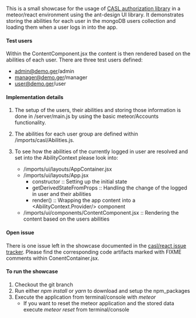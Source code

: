 This is a small showcase for the usage of [CASL authorization library](https://github.com/stalniy/casl) in a meteor/react environment using the ant-design UI library. It demonstrates storing the abilities for each user in the mongoDB users collection and loading them when a user logs in into the app.

#### Test users
Within the ContentComponent.jsx the content is then rendered based on the abilities of each user. There are three test users defined:
*  admin@demo.ger/admin
*  manager@demo.ger/manager
*  user@demo.ger/user

#### Implementation details
1) The setup of the users, their abilities and storing those information is done in /server/main.js by using the basic meteor/Accounts functionality.

2) The abilities for each user group are defined within /imports/casl/Abilities.js.

3) To see how the abilities of the currently logged in user are resolved and set into the AbilityContext please look into:
    *  /imports/ui/layouts/AppContainer.jsx
    *  /imports/ui/layouts/App.jsx
        *  constructor :: Setting up the initial state
        *  getDerivedStateFromProps :: Handling the change of the logged in user and their abilities
        *  render() :: Wrapping the app content into a <AbilityContext.Provider/> component
    *  /imports/ui/components/ContentComponent.jsx :: Rendering the content based on the users abilities

#### Open issue
There is one issue left in the showcase documented in the [casl/react issue tracker](https://github.com/stalniy/casl/issues/174#issuecomment-480197119). Please find the corresponding code artifacts marked with FIXME comments within ConentContainer.jsx.

#### To run the showcase
1) Checkout the git branch
2) Run either _npm install_ or _yarn_ to download and setup the npm_packages
3) Execute the application from terminal/console with _meteor_
    *  If you want to reset the meteor application and the stored data execute _meteor reset_ from terminal/console 